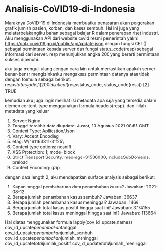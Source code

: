 # Analisis-CoVID19-di-Indonesia
Maraknya CoVID-19 di Indonesia membuatku penasaran akan pergerakan grafik jumlah pasien, korban, dan kasus sembuh. 
Hal ini juga yang melatarbelakangiku bahan sebagai belajar R dalam penerapan riset industri. 
Aku menggunakan API dari website covid resmi pemerintah yakni https://data.covid19.go.id/public/api/update.json dengan fungsi GET() 
sebagai permintaan kepada server dan fungsi status_code(resp) sebagai informasi dari server. resp menunjukkan angka 200 yang berarti permintaan sukses dipenuhi.

aku juga menguji ulang dengan cara lain untuk memastikan apakah server benar-benar mengizinkanku mengakses permintaan datanya atau tidak dengan formula sebagai berikut:
resp$status_code [1] 200
identical(resp$status_code, status_code(resp)) [2] TRUE

kemudian aku juga ingin melihat isi metadata apa saja yang tersedia dalam elemen content-type menggunakan formula headers(resp). dan inilah metadata yang keluar
1. Server: Nginx
2. Tanggal terakhir data diupdate: Jumat, 13 Agustus 2021 08:55 GMT
3. Content Type: Apllication/Json
3. Vary: Accept Encoding
4. etag: W/\"61163311-31f25\
5. Content type options: nosniff
6. XSS Protection: 1; mode=block
7. Strict Transport Security: max-age=31536000; includeSubDomains; preload
8. Content Encoding: gzip

dengan data length 2, aku mendapatkan surface analysis sebagai berikut:
1. Kapan tanggal pembaharuan data penambahan kasus? Jawaban: 2021-08-12
2. Berapa jumlah penambahan kasus sembuh? Jawaban: 36637
3. Berapa jumlah penambahan kasus meninggal? Jawaban: 1466
4. Berapa jumlah total kasus positif hingga saat ini? Jawaban: 3774155
5. Berapa jumlah total kasus meninggal hingga saat ini? Jawaban: 113664

Hal diatas menggunakan formula
lapply(cov_id_update,names)
cov_id_update$penambahan$tanggal
cov_id_update$penambahan$jumlah_sembuh
cov_id_update$penambahan$jumlah_meninggal
cov_id_update$total$jumlah_positif
cov_id_update$total$jumlah_meninggal
